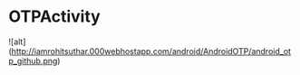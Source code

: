 # OTPActivity

![alt] (http://iamrohitsuthar.000webhostapp.com/android/AndroidOTP/android_otp_github.png)
